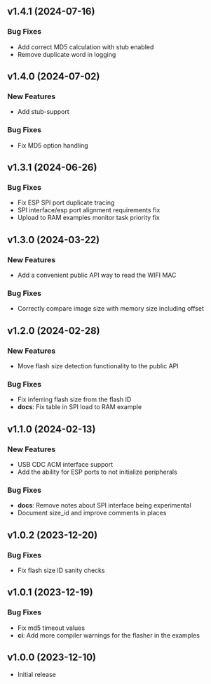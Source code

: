 ## v1.4.1 (2024-07-16)

### Bug Fixes

- Add correct MD5 calculation with stub enabled
- Remove duplicate word in logging

## v1.4.0 (2024-07-02)

### New Features

- Add stub-support

### Bug Fixes

- Fix MD5 option handling

## v1.3.1 (2024-06-26)

### Bug Fixes

- Fix ESP SPI port duplicate tracing
- SPI interface/esp port alignment requirements fix
- Upload to RAM examples monitor task priority fix

## v1.3.0 (2024-03-22)

### New Features

- Add a convenient public API way to read the WIFI MAC

### Bug Fixes

- Correctly compare image size with memory size including offset

## v1.2.0 (2024-02-28)

### New Features

- Move flash size detection functionality to the public API

### Bug Fixes

- Fix inferring flash size from the flash ID
- **docs**: Fix table in SPI load to RAM example

## v1.1.0 (2024-02-13)

### New Features

- USB CDC ACM interface support
- Add the ability for ESP ports to not initialize peripherals

### Bug Fixes

- **docs**: Remove notes about SPI interface being experimental
- Document size_id and improve comments in places

## v1.0.2 (2023-12-20)

### Bug Fixes

- Fix flash size ID sanity checks

## v1.0.1 (2023-12-19)

### Bug Fixes

- Fix md5 timeout values
- **ci**: Add more compiler warnings for the flasher in the examples

## v1.0.0 (2023-12-10)

- Initial release
